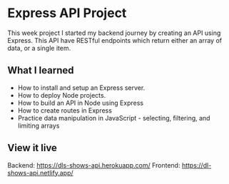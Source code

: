 # Express API Project

This week project I started my backend journey by creating an API using Express. This API have RESTful endpoints which return either an array of data, or a single item.

## What I learned

- How to install and setup an Express server.
- How to deploy Node projects.
- How to build an API in Node using Express
- How to create routes in Express
- Practice data manipulation in JavaScript - selecting, filtering, and limiting arrays

## View it live

Backend: https://dls-shows-api.herokuapp.com/
Frontend: https://dl-shows-api.netlify.app/
